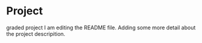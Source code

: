 # Project
graded project
I am editing the README file. Adding some more detail about the project descripition.
